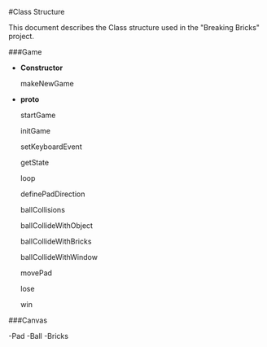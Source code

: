 #Class Structure


This document describes the Class structure used in the "Breaking Bricks" project.

###Game

  - **Constructor**
  
    makeNewGame

  - **proto**

    startGame

    initGame

    setKeyboardEvent

    getState

    loop

    definePadDirection

    ballCollisions

    ballCollideWithObject

    ballCollideWithBricks

    ballCollideWithWindow

    movePad

    lose

    win

###Canvas

-Pad
-Ball
-Bricks




